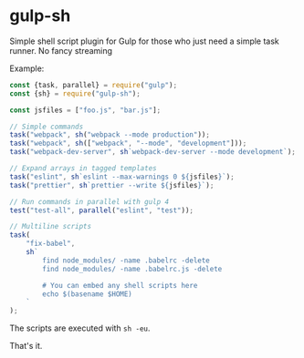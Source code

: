 # gulp-sh

Simple shell script plugin for Gulp for those who just need a simple task runner. No fancy streaming

Example:

```js
const {task, parallel} = require("gulp");
const {sh} = require("gulp-sh");

const jsfiles = ["foo.js", "bar.js"];

// Simple commands
task("webpack", sh("webpack --mode production"));
task("webpack", sh(["webpack", "--mode", "development"]));
task("webpack-dev-server", sh`webpack-dev-server --mode development`);

// Expand arrays in tagged templates
task("eslint", sh`eslint --max-warnings 0 ${jsfiles}`);
task("prettier", sh`prettier --write ${jsfiles}`);

// Run commands in parallel with gulp 4
test("test-all", parallel("eslint", "test"));

// Multiline scripts
task(
    "fix-babel",
    sh`
        find node_modules/ -name .babelrc -delete
        find node_modules/ -name .babelrc.js -delete

        # You can embed any shell scripts here
        echo $(basename $HOME)
    `
);
```

The scripts are executed with `sh -eu`.

That's it.
